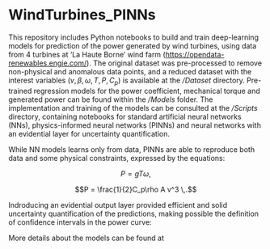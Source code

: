 # WindTurbines_PINNs

This repository includes Python notebooks to build and train deep-learning models for prediction of the power generated by wind turbines, using data from 4 turbines at ‘La Haute Borne’ wind farm (https://opendata-renewables.engie.com/). The original dataset was pre-processed to remove non-physical and anomalous data points, and a reduced dataset with the interest variables $(v,\beta,\omega,T,P,C_p)$ is available at the _/Dataset_ directory. Pre-trained regression models for the power coefficient, mechanical torque and generated power can be found within the _/Models_ folder. The implementation and training of the models can be consulted at the _/Scripts_ directory, containing notebooks for standard artificial neural networks (NNs), physics-informed neural networks (PINNs) and neural networks with an evidential layer for uncertainty quantification.

While NN models learns only from data, PINNs are able to reproduce both data and some physical constraints, expressed by the equations: 
```math
P = gT\omega,
```
```math
P = \frac{1}{2}C_p\rho A v^3 \,.
```
Indroducing an evidential output layer provided efficient and solid uncertainty quantification of the predictions, making possible the definition of confidence intervals in the power curve:

More details about the models can be found at 
